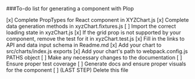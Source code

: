 ###To-do list for generating a component with Plop

[x] Complete PropTypes for React component in XYZChart.js
[x] Complete data generation methods in xyzChart.fixtures.js
[ ] Import the correct loading state in xyzChart.js
[x] If the grid prop is not supported by your component, remove the test for it in xyzChart.test.js
[x] Fill in the links to API and data input schema in Readme.md
[x] Add your chart to src/charts/index.js exports
[x] Add your chart's path to webpack.config.js PATHS object
[ ] Make any necessary changes to the documentation
[ ] Ensure proper test coverage
[ ] Generate docs and ensure proper visuals for the component
[ ] (LAST STEP) Delete this file

